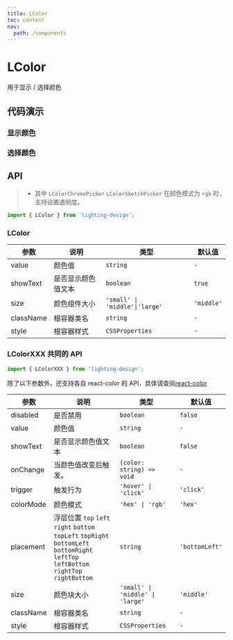 ```yaml
---
title: LColor
toc: content
nav:
  path: /components
---
```


# LColor

用于显示 / 选择颜色

## 代码演示

### 显示颜色

<code src="./demos/Demo1.tsx" ></code>

### 选择颜色

<code src="./demos/Demo2.tsx" ></code>

## API

> - 其中 `LColorChromePicker` `LColorSketchPicker` 在颜色模式为 `rgb` 时，支持设置透明度。

```ts
import { LColor } from 'lighting-design';
```

### LColor

| 参数      | 说明               | 类型                           | 默认值     |
| --------- | ------------------ | ------------------------------ | ---------- |
| value     | 颜色值             | `string`                       | `- `       |
| showText  | 是否显示颜色值文本 | `boolean`                      | `true`     |
| size      | 颜色组件大小       | `'small' \| 'middle'\|'large'` | `'middle'` |
| className | 根容器类名         | `string`                       | `-`        |
| style     | 根容器样式         | `CSSProperties`                | `-`        |

### LColorXXX 共同的 API

```ts
import { LColorXXX } from 'lighting-design';
```

除了以下参数外，还支持各自 react-color 的 API，具体请查阅[react-color](http://casesandberg.github.io/react-color/)

| 参数      | 说明                                                                                                                                         | 类型                             | 默认值         |
| --------- | -------------------------------------------------------------------------------------------------------------------------------------------- | -------------------------------- | -------------- |
| disabled  | 是否禁用                                                                                                                                     | `boolean`                        | `false`        |
| value     | 颜色值                                                                                                                                       | `string`                         | `-`            |
| showText  | 是否显示颜色值文本                                                                                                                           | `boolean`                        | `false`        |
| onChange  | 当颜色值改变后触发。                                                                                                                         | `(color: string) => void`        | `-`            |
| trigger   | 触发行为                                                                                                                                     | `'hover' \| 'click'`             | `'click'`      |
| colorMode | 颜色模式                                                                                                                                     | `'hex' \| 'rgb'`                 | `'hex'`        |
| placement | 浮层位置 `top` `left` `right` `bottom` `topLeft` `topRight` `bottomLeft` <br/> `bottomRight` `leftTop` `leftBottom` `rightTop` `rightBottom` | `string`                         | `'bottomLeft'` |
| size      | 颜色块大小                                                                                                                                   | `'small' \| 'middle' \| 'large'` | `'middle'`     |
| className | 根容器类名                                                                                                                                   | `string`                         | `-`            |
| style     | 根容器样式                                                                                                                                   | `CSSProperties`                  | `-`            |
